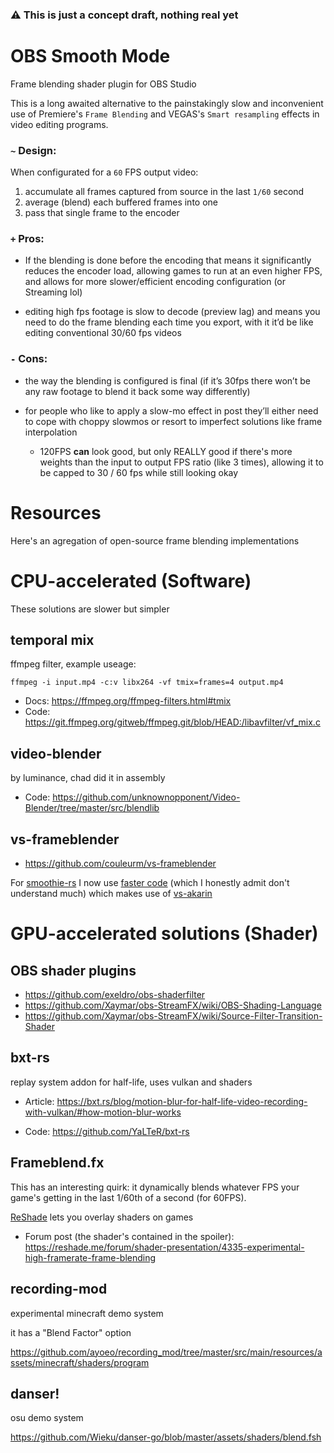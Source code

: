 ### ⚠ This is just a concept draft, nothing real yet

# OBS Smooth Mode

Frame blending shader plugin for OBS Studio

This is a long awaited alternative to the painstakingly slow and inconvenient use
of Premiere's ``Frame Blending`` and VEGAS's ``Smart resampling`` effects in video editing programs.

### `~` Design:

When configurated for a ``60`` FPS output video:

1. accumulate all frames captured from source in the last ``1/60`` second
2. average (blend) each buffered frames into one
3. pass that single frame to the encoder

### ``+`` Pros:
* If the blending is done before the encoding that means it significantly reduces the encoder load, allowing games to run at an even higher FPS, and allows for more slower/efficient encoding configuration (or Streaming lol)

* editing high fps footage is slow to decode (preview lag) and means you need to do the frame blending each time you export, with it it’d be like editing conventional 30/60 fps videos

### ``-`` Cons:

* the way the blending is configured is final (if it’s 30fps there won’t be any raw footage to blend it back some way differently) 

* for people who like to apply a slow-mo effect in post they’ll either need to cope with choppy slowmos or resort to imperfect solutions like frame interpolation
   * 120FPS __can__ look good, but only REALLY good if there's more weights than the input to output FPS ratio (like 3 times), allowing it to be capped to 30 / 60 fps while still looking okay

# Resources

Here's an agregation of open-source frame blending implementations



# CPU-accelerated (Software)

These solutions are slower but simpler

## temporal mix

ffmpeg filter, example useage:

```
ffmpeg -i input.mp4 -c:v libx264 -vf tmix=frames=4 output.mp4
```

* Docs: https://ffmpeg.org/ffmpeg-filters.html#tmix
* Code: https://git.ffmpeg.org/gitweb/ffmpeg.git/blob/HEAD:/libavfilter/vf_mix.c

## video-blender

by luminance, chad did it in assembly

* Code: https://github.com/unknownopponent/Video-Blender/tree/master/src/blendlib

## vs-frameblender

* https://github.com/couleurm/vs-frameblender

For [smoothie-rs](https://github.com/couleur-tweak-tips/smoothie-rs) I now use [faster code](https://github.com/couleur-tweak-tips/smoothie-rs/blob/405f026b7f66cd74353730e7d00899e181b19ce0/target/scripts/blending.py#L16) (which I honestly admit don't understand much) which makes use of [vs-akarin](https://github.com/AkarinVS/vapoursynth-plugin)

# GPU-accelerated solutions (Shader)

## OBS shader plugins

* https://github.com/exeldro/obs-shaderfilter
* https://github.com/Xaymar/obs-StreamFX/wiki/OBS-Shading-Language
* https://github.com/Xaymar/obs-StreamFX/wiki/Source-Filter-Transition-Shader

## bxt-rs

replay system addon for half-life, uses vulkan and shaders

* Article: https://bxt.rs/blog/motion-blur-for-half-life-video-recording-with-vulkan/#how-motion-blur-works

* Code: https://github.com/YaLTeR/bxt-rs

## Frameblend.fx

This has an interesting quirk: it dynamically blends whatever FPS your game's getting in the last 1/60th of a second (for 60FPS). 

[ReShade](https://reshade.me) lets you overlay shaders on games

* Forum post (the shader's contained in the spoiler): https://reshade.me/forum/shader-presentation/4335-experimental-high-framerate-frame-blending


## recording-mod

experimental minecraft demo system

it has a "Blend Factor" option

https://github.com/ayoeo/recording_mod/tree/master/src/main/resources/assets/minecraft/shaders/program

## danser!

osu demo system

https://github.com/Wieku/danser-go/blob/master/assets/shaders/blend.fsh